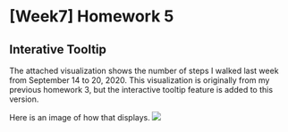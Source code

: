 [Week7] Homework 5
===
Interative Tooltip
---

The attached visualization shows the number of steps I walked last week from September 14 to 20, 2020. This visualization is originally from my previous homework 3, but the interactive tooltip feature is added to this version.

Here is an image of how that displays.
<img src="https://github.com/jwoo24/JihyeWoo-ProgVisFA20/blob/master/hw5/hw5_screenshot.png?raw=true">

